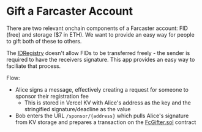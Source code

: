 # Gift a Farcaster Account

There are two relevant onchain components of a Farcaster account: FID (free) and storage ($7 in ETH). We want to provide an easy way for people to gift both of these to others.

The [IDRegistry](https://optimistic.etherscan.io/address/0x00000000fcaf86937e41ba038b4fa40baa4b780a) doesn't allow FIDs to be transferred freely - the sender is required to have the receivers signature. This app provides an easy way to faciliate that process.

Flow:

- Alice signs a message, effectively creating a request for someone to sponsor their registration fee
  - This is stored in Vercel KV with Alice's address as the key and the stringified signature/deadline as the value
- Bob enters the URL `/sponsor/{address}` which pulls Alice's signature from KV storage and prepares a transaction on the [FcGifter.sol](./contracts/README.md) contract
